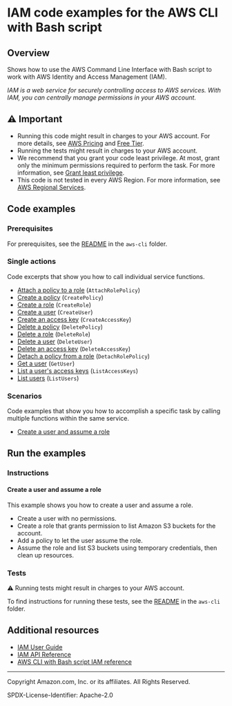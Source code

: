 # IAM code examples for the AWS CLI with Bash script

## Overview

Shows how to use the AWS Command Line Interface with Bash script to work with AWS Identity and Access Management (IAM).

<!--custom.overview.start-->
<!--custom.overview.end-->

_IAM is a web service for securely controlling access to AWS services. With IAM, you can centrally manage permissions in your AWS account._

## ⚠ Important

* Running this code might result in charges to your AWS account. For more details, see [AWS Pricing](https://aws.amazon.com/pricing/) and [Free Tier](https://aws.amazon.com/free/).
* Running the tests might result in charges to your AWS account.
* We recommend that you grant your code least privilege. At most, grant only the minimum permissions required to perform the task. For more information, see [Grant least privilege](https://docs.aws.amazon.com/IAM/latest/UserGuide/best-practices.html#grant-least-privilege).
* This code is not tested in every AWS Region. For more information, see [AWS Regional Services](https://aws.amazon.com/about-aws/global-infrastructure/regional-product-services).

<!--custom.important.start-->
<!--custom.important.end-->

## Code examples

### Prerequisites

For prerequisites, see the [README](../../README.md#Prerequisites) in the `aws-cli` folder.


<!--custom.prerequisites.start-->
<!--custom.prerequisites.end-->

### Single actions

Code excerpts that show you how to call individual service functions.

- [Attach a policy to a role](iam_operations.sh#L503) (`AttachRolePolicy`)
- [Create a policy](iam_operations.sh#L428) (`CreatePolicy`)
- [Create a role](iam_operations.sh#L349) (`CreateRole`)
- [Create a user](iam_operations.sh#L120) (`CreateUser`)
- [Create an access key](iam_operations.sh#L199) (`CreateAccessKey`)
- [Delete a policy](iam_operations.sh#L653) (`DeletePolicy`)
- [Delete a role](iam_operations.sh#L723) (`DeleteRole`)
- [Delete a user](iam_operations.sh#L875) (`DeleteUser`)
- [Delete an access key](iam_operations.sh#L794) (`DeleteAccessKey`)
- [Detach a policy from a role](iam_operations.sh#L578) (`DetachRolePolicy`)
- [Get a user](iam_operations.sh#L24) (`GetUser`)
- [List a user's access keys](iam_operations.sh#L280) (`ListAccessKeys`)
- [List users](iam_operations.sh#L63) (`ListUsers`)

### Scenarios

Code examples that show you how to accomplish a specific task by calling multiple
functions within the same service.

- [Create a user and assume a role](iam_operations.sh)


<!--custom.examples.start-->
<!--custom.examples.end-->

## Run the examples

### Instructions


<!--custom.instructions.start-->
<!--custom.instructions.end-->



#### Create a user and assume a role

This example shows you how to create a user and assume a role. 

- Create a user with no permissions.
- Create a role that grants permission to list Amazon S3 buckets for the account.
- Add a policy to let the user assume the role.
- Assume the role and list S3 buckets using temporary credentials, then clean up resources.

<!--custom.scenario_prereqs.iam_Scenario_CreateUserAssumeRole.start-->
<!--custom.scenario_prereqs.iam_Scenario_CreateUserAssumeRole.end-->


<!--custom.scenarios.iam_Scenario_CreateUserAssumeRole.start-->
<!--custom.scenarios.iam_Scenario_CreateUserAssumeRole.end-->

### Tests

⚠ Running tests might result in charges to your AWS account.


To find instructions for running these tests, see the [README](../../README.md#Tests)
in the `aws-cli` folder.



<!--custom.tests.start-->
<!--custom.tests.end-->

## Additional resources

- [IAM User Guide](https://docs.aws.amazon.com/IAM/latest/UserGuide/introduction.html)
- [IAM API Reference](https://docs.aws.amazon.com/IAM/latest/APIReference/welcome.html)
- [AWS CLI with Bash script IAM reference](https://awscli.amazonaws.com/v2/documentation/api/latest/reference/iam/index.html)

<!--custom.resources.start-->
<!--custom.resources.end-->

---

Copyright Amazon.com, Inc. or its affiliates. All Rights Reserved.

SPDX-License-Identifier: Apache-2.0